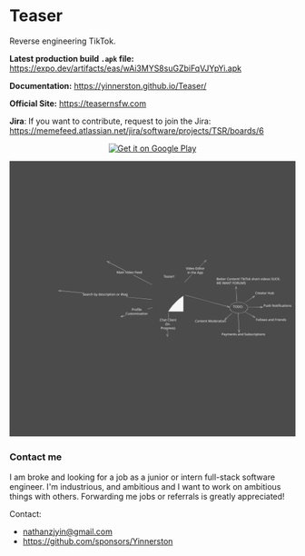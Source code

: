 # Teaser

Reverse engineering TikTok.

**Latest production build `.apk` file:** https://expo.dev/artifacts/eas/wAi3MYS8suGZbiFqVJYpYi.apk

**Documentation:** https://yinnerston.github.io/Teaser/

**Official Site:** https://teasernsfw.com

**Jira**: If you want to contribute, request to join the Jira: https://memefeed.atlassian.net/jira/software/projects/TSR/boards/6

<p align="center">
    <a href='https://play.google.com/store/apps/details?id=com.yinnerston.teaser&pcampaignid=pcampaignidMKT-Other-global-all-co-prtnr-py-PartBadge-Mar2515-1'>
        <img alt='Get it on Google Play' src='https://play.google.com/intl/en_us/badges/static/images/badges/en_badge_web_generic.png'/>
    </a>
</p>

![Teaser Mind Map](./docs/Teaser/static/docs/img/teasermindmap.svg)

### Contact me
I am broke and looking for a job as a junior or intern full-stack software engineer.
I'm industrious, and ambitious and I want to work on ambitious things with others.
Forwarding me jobs or referrals is greatly appreciated!

Contact:
- nathanzjyin@gmail.com
- https://github.com/sponsors/Yinnerston
